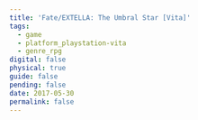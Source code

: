 ```yaml
---
title: 'Fate/EXTELLA: The Umbral Star [Vita]'
tags:
  - game
  - platform_playstation-vita
  - genre_rpg
digital: false
physical: true
guide: false
pending: false
date: 2017-05-30
permalink: false
---
```

